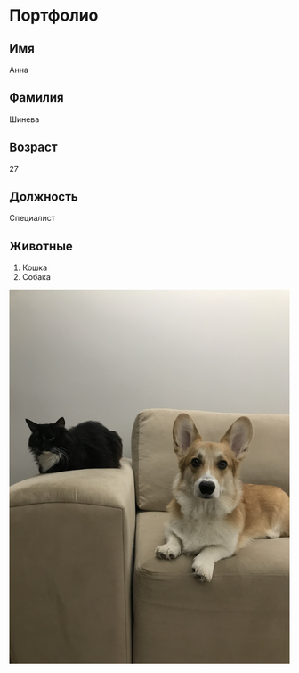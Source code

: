 # Портфолио

## Имя

Анна

## Фамилия

Шинева

## Возраст

27

## Должность

Специалист

## Животные
1. Кошка
2. Собака
     
![Животные](/IMG_8796.jpg)

